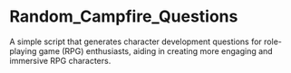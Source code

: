 # Random_Campfire_Questions
A simple script that generates character development questions for role-playing game (RPG) enthusiasts, aiding in creating more engaging and immersive RPG characters.
